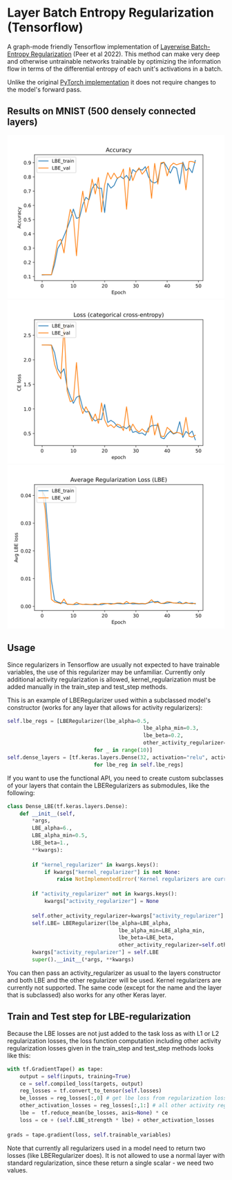 # Layer Batch Entropy Regularization (Tensorflow)

A graph-mode friendly Tensorflow implementation of [Layerwise Batch-Entropy Regularization](https://openreview.net/forum?id=LJohl5DnZf) (Peer et al 2022). This method can make very deep and otherwise untrainable networks trainable by optimizing the information flow in terms of the differential entropy of each unit's activations in a batch.

Unlike the original [PyTorch implementation](https://github.com/peerdavid/layerwise-batch-entropy) it does not require changes to the model's forward pass.

## Results on MNIST (500 densely connected layers)

![Accuracies](experiments/results/FNN_MNIST_14/accuracies.svg)
![Categorical Crossentropy](experiments/results/FNN_MNIST_14/crossentropy.svg)
![Batch Entropy Loss](experiments/results/FNN_MNIST_14/LBE_loss.svg)

## Usage

Since regularizers in Tensorflow are usually not expected to have trainable variables, the use of this regularizer may be unfamiliar. Currently only additional activity regularization is allowed, kernel_regularization must be added manually in the train_step and test_step methods.

This is an example of LBERegularizer used within a subclassed model's constructor (works for any layer that allows for activity regularizers):
```python
self.lbe_regs = [LBERegularizer(lbe_alpha=0.5,
                                            lbe_alpha_min=0.3,
                                            lbe_beta=0.2,
                                            other_activity_regularizer=None) # can also be tf.keras.regularizers.L1(1e-6)
                            for _ in range(10)]
self.dense_layers = [tf.keras.layers.Dense(32, activation="relu", activity_regularizer=lbe_reg)
                            for lbe_reg in self.lbe_regs]

```

If you want to use the functional API, you need to create custom subclasses of your layers that contain the LBERegularizers as submodules, like the following:

```python
class Dense_LBE(tf.keras.layers.Dense):
    def __init__(self,
        *args,
        LBE_alpha=6.,
        LBE_alpha_min=0.5,
        LBE_beta=1.,
        **kwargs):

        if "kernel_regularizer" in kwargs.keys():
            if kwargs["kernel_regularizer"] is not None:
                raise NotImplementedError('Kernel regularizers are currently not supported.')

        if "activity_regularizer" not in kwargs.keys():
            kwargs["activity_regularizer"] = None

        self.other_activity_regularizer=kwargs["activity_regularizer"] # e.g. L1
        self.LBE= LBERegularizer(lbe_alpha=LBE_alpha,
                                    lbe_alpha_min=LBE_alpha_min,
                                    lbe_beta=LBE_beta,
                                    other_activity_regularizer=self.other_activity_regularizer)
        kwargs["activity_regularizer"] = self.LBE
        super().__init__(*args, **kwargs)
```
You can then pass an activity_regularizer as usual to the layers constructor and both LBE and the other regularizer will be used. Kernel regularizers are currently not supported.
The same code (except for the name and the layer that is subclassed) also works for any other Keras layer.


## Train and Test step for LBE-regularization

Because the LBE losses are not just added to the task loss as with L1 or L2 regularization losses, the loss function computation including other activity regularization losses given in the train_step and test_step methods looks like this:

```python
with tf.GradientTape() as tape:
    output = self(inputs, training=True)
    ce = self.compiled_loss(targets, output)
    reg_losses = tf.convert_to_tensor(self.losses)
    be_losses = reg_losses[:,0] # get lbe loss from regularization losses
    other_activation_losses = reg_losses[:,1:] # all other activity reg losses
    lbe =  tf.reduce_mean(be_losses, axis=None) * ce
    loss = ce + (self.LBE_strength * lbe) + other_activation_losses

grads = tape.gradient(loss, self.trainable_variables)
```

Note that currently all regularizers used in a model need to return two losses (like LBERegularizer does).
It is not allowed to use a normal layer with standard regularization, since these return a single scalar - we need two values.
